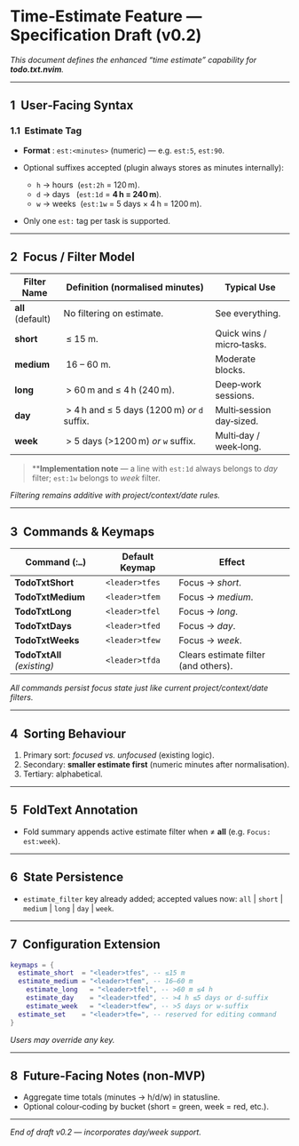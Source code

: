 # Time‑Estimate Feature — Specification Draft (v0.2)

_This document defines the enhanced “time estimate” capability for **todo.txt.nvim**._

---

## 1  User‑Facing Syntax

### 1.1  Estimate Tag

- **Format** : `est:<minutes>` (numeric) — e.g. `est:5`, `est:90`.
- Optional suffixes accepted (plugin always stores as minutes internally):

  - `h` → hours  (`est:2h` = 120 m).
  - `d` → days   (`est:1d` = **4 h = 240 m**).
  - `w` → weeks  (`est:1w` = 5 days × 4 h = 1200 m).
- Only one `est:` tag per task is supported.

---

## 2  Focus / Filter Model

| Filter Name       | Definition (normalised minutes)               | Typical Use               |
| ----------------- | --------------------------------------------- | ------------------------- |
| **all** (default) | No filtering on estimate.                     | See everything.           |
| **short**         |  ≤ 15 m.                                      | Quick wins / micro‑tasks. |
| **medium**        |  16 – 60 m.                                   | Moderate blocks.          |
| **long**          |  > 60 m and ≤ 4 h (240 m).                    | Deep‑work sessions.       |
| **day**           |  > 4 h and ≤ 5 days (1200 m) _or_ `d` suffix. | Multi‑session day‑sized.  |
| **week**          |  > 5 days (>1200 m) _or_ `w` suffix.          | Multi‑day / week‑long.    |

> \*\***Implementation note** — a line with `est:1d` always belongs to _day_ filter; `est:1w` belongs to _week_ filter.

_Filtering remains additive with project/context/date rules._

---

## 3  Commands & Keymaps

| Command (:`…`)              | Default Keymap | Effect                               |
| --------------------------- | -------------- | ------------------------------------ |
| **TodoTxtShort**            | `<leader>tfes` | Focus → _short_.                     |
| **TodoTxtMedium**           | `<leader>tfem` | Focus → _medium_.                    |
| **TodoTxtLong**             | `<leader>tfel` | Focus → _long_.                      |
| **TodoTxtDays**             | `<leader>tfed` | Focus → _day_.                       |
| **TodoTxtWeeks**            | `<leader>tfew` | Focus → _week_.                      |
| **TodoTxtAll** _(existing)_ | `<leader>tfda` | Clears estimate filter (and others). |

_All commands persist focus state just like current project/context/date filters._

---

## 4  Sorting Behaviour

1. Primary sort: _focused vs. unfocused_ (existing logic).
2. Secondary: **smaller estimate first** (numeric minutes after normalisation).
3. Tertiary: alphabetical.

---

## 5  FoldText Annotation

- Fold summary appends active estimate filter when ≠ **all** (e.g. `Focus: est:week`).

---

## 6  State Persistence

- `estimate_filter` key already added; accepted values now: `all` | `short` | `medium` | `long` | `day` | `week`.

---

## 7  Configuration Extension

```lua
keymaps = {
  estimate_short  = "<leader>tfes", -- ≤15 m
  estimate_medium = "<leader>tfem", -- 16–60 m
    estimate_long   = "<leader>tfel", -- >60 m ≤4 h
    estimate_day    = "<leader>tfed", -- >4 h ≤5 days or d‑suffix
    estimate_week   = "<leader>tfew", -- >5 days or w‑suffix
  estimate_set    = "<leader>tfe=", -- reserved for editing command
}
```

_Users may override any key._

---

## 8  Future‑Facing Notes (non‑MVP)

- Aggregate time totals (minutes → h/d/w) in statusline.
- Optional colour‑coding by bucket (short = green, week = red, etc.).

---

_End of draft v0.2 — incorporates day/week support._
